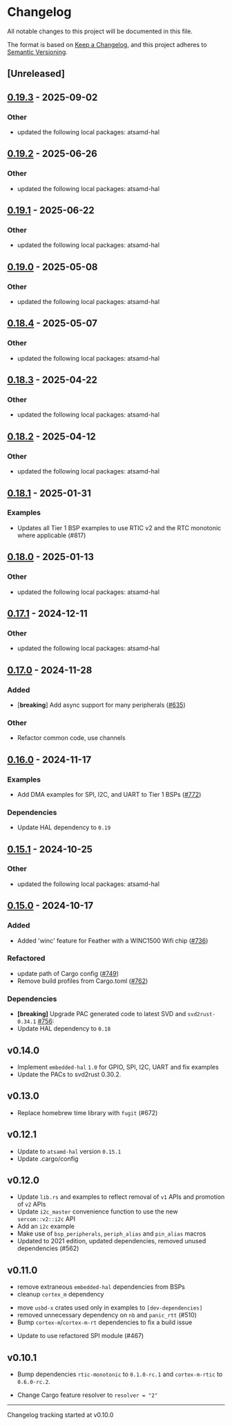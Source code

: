 # Changelog

All notable changes to this project will be documented in this file.

The format is based on [Keep a Changelog](https://keepachangelog.com/en/1.0.0/),
and this project adheres to [Semantic Versioning](https://semver.org/spec/v2.0.0.html).

## [Unreleased]

## [0.19.3](https://github.com/ritikmishra/atsamd/compare/feather_m0-0.19.2...feather_m0-0.19.3) - 2025-09-02

### Other

- updated the following local packages: atsamd-hal

## [0.19.2](https://github.com/atsamd-rs/atsamd/compare/feather_m0-0.19.1...feather_m0-0.19.2) - 2025-06-26

### Other

- updated the following local packages: atsamd-hal

## [0.19.1](https://github.com/atsamd-rs/atsamd/compare/feather_m0-0.19.0...feather_m0-0.19.1) - 2025-06-22

### Other

- updated the following local packages: atsamd-hal

## [0.19.0](https://github.com/atsamd-rs/atsamd/compare/feather_m0-0.18.4...feather_m0-0.19.0) - 2025-05-08

### Other

- updated the following local packages: atsamd-hal

## [0.18.4](https://github.com/atsamd-rs/atsamd/compare/feather_m0-0.18.3...feather_m0-0.18.4) - 2025-05-07

### Other

- updated the following local packages: atsamd-hal

## [0.18.3](https://github.com/atsamd-rs/atsamd/compare/feather_m0-0.18.2...feather_m0-0.18.3) - 2025-04-22

### Other

- updated the following local packages: atsamd-hal

## [0.18.2](https://github.com/atsamd-rs/atsamd/compare/feather_m0-0.18.1...feather_m0-0.18.2) - 2025-04-12

### Other

- updated the following local packages: atsamd-hal

## [0.18.1](https://github.com/atsamd-rs/atsamd/compare/feather_m0-0.18.0...feather_m0-0.18.1) - 2025-01-31

### Examples

- Updates all Tier 1 BSP examples to use RTIC v2 and the RTC monotonic where applicable (#817)

## [0.18.0](https://github.com/atsamd-rs/atsamd/compare/feather_m0-0.17.1...feather_m0-0.18.0) - 2025-01-13

### Other

- updated the following local packages: atsamd-hal

## [0.17.1](https://github.com/atsamd-rs/atsamd/compare/feather_m0-0.17.0...feather_m0-0.17.1) - 2024-12-11

### Other

- updated the following local packages: atsamd-hal

## [0.17.0](https://github.com/atsamd-rs/atsamd/compare/feather_m0-0.16.0...feather_m0-0.17.0) - 2024-11-28

### Added

- [**breaking**] Add async support for many peripherals ([#635](https://github.com/atsamd-rs/atsamd/pull/635))

### Other

- Refactor common code, use channels

## [0.16.0](https://github.com/atsamd-rs/atsamd/compare/feather_m0-0.15.1...feather_m0-0.16.0) - 2024-11-17

### Examples

- Add DMA examples for SPI, I2C, and UART to Tier 1 BSPs ([#772](https://github.com/atsamd-rs/atsamd/pull/772))

### Dependencies

- Update HAL dependency to `0.19`

## [0.15.1](https://github.com/atsamd-rs/atsamd/compare/feather_m0-0.15.0...feather_m0-0.15.1) - 2024-10-25

### Other

- updated the following local packages: atsamd-hal

## [0.15.0](https://github.com/atsamd-rs/atsamd/compare/feather_m0-0.14.0...feather_m0-0.15.0) - 2024-10-17

### Added

- Added 'winc' feature for Feather with a WINC1500 Wifi chip ([#736](https://github.com/atsamd-rs/atsamd/pull/736))

### Refactored

- update path of Cargo config ([#749](https://github.com/atsamd-rs/atsamd/pull/749))
- Remove build profiles from Cargo.toml ([#762](https://github.com/atsamd-rs/atsamd/pull/762))

### Dependencies

- **[breaking]** Upgrade PAC generated code to latest SVD and `svd2rust-0.34.1` [#756](https://github.com/atsamd-rs/atsamd/pull/756):
- Update HAL dependency to `0.18`

## v0.14.0

- Implement `embedded-hal` `1.0` for GPIO, SPI, I2C, UART and fix examples
- Update the PACs to svd2rust 0.30.2.

## v0.13.0

- Replace homebrew time library with `fugit` (#672)

## v0.12.1

- Update to `atsamd-hal` version `0.15.1`
- Update .cargo/config

## v0.12.0

- Update `lib.rs` and examples to reflect removal of `v1` APIs and promotion of `v2` APIs
- Update `i2c_master` convenience function to use the new `sercom::v2::i2c` API
- Add an `i2c` example
- Make use of `bsp_peripherals`, `periph_alias` and `pin_alias` macros
- Updated to 2021 edition, updated dependencies, removed unused dependencies (#562)

## v0.11.0

- remove extraneous `embedded-hal` dependencies from BSPs
- cleanup `cortex_m` dependency
* move `usbd-x` crates used only in examples to `[dev-dependencies]`
* removed unnecessary dependency on `nb` and `panic_rtt` (#510)
* Bump `cortex-m`/`cortex-m-rt` dependencies to fix a build issue
- Update to use refactored SPI module (#467)

## v0.10.1

* Bump dependencies `rtic-monotonic` to `0.1.0-rc.1` and `cortex-m-rtic` to `0.6.0-rc.2`.

* Change Cargo feature resolver to `resolver = "2"`

---

Changelog tracking started at v0.10.0
